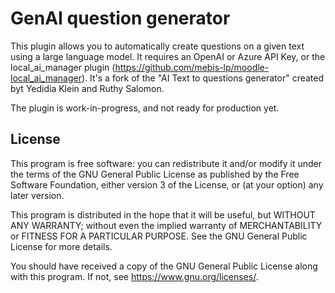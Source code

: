 # GenAI question generator #

This plugin allows you to automatically create questions on a given text using a large language model. It requires an OpenAI or Azure API Key, or the local_ai_manager plugin (https://github.com/mebis-lp/moodle-local_ai_manager). It's a fork of the "AI Text to questions generator" created byt Yedidia Klein and Ruthy Salomon.

The plugin is work-in-progress, and not ready for production yet.

## License ##

This program is free software: you can redistribute it and/or modify it under
the terms of the GNU General Public License as published by the Free Software
Foundation, either version 3 of the License, or (at your option) any later
version.

This program is distributed in the hope that it will be useful, but WITHOUT ANY
WARRANTY; without even the implied warranty of MERCHANTABILITY or FITNESS FOR A
PARTICULAR PURPOSE.  See the GNU General Public License for more details.

You should have received a copy of the GNU General Public License along with
this program.  If not, see <https://www.gnu.org/licenses/>.
